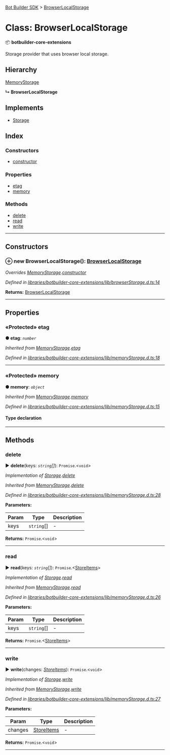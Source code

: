 [Bot Builder SDK](../README.md) > [BrowserLocalStorage](../classes/botbuilder.browserlocalstorage.md)



# Class: BrowserLocalStorage


:package: **botbuilder-core-extensions**

Storage provider that uses browser local storage.

## Hierarchy


 [MemoryStorage](botbuilder.memorystorage.md)

**↳ BrowserLocalStorage**







## Implements

* [Storage](../interfaces/botbuilder.storage.md)

## Index

### Constructors

* [constructor](botbuilder.browserlocalstorage.md#constructor)


### Properties

* [etag](botbuilder.browserlocalstorage.md#etag)
* [memory](botbuilder.browserlocalstorage.md#memory)


### Methods

* [delete](botbuilder.browserlocalstorage.md#delete)
* [read](botbuilder.browserlocalstorage.md#read)
* [write](botbuilder.browserlocalstorage.md#write)



---
## Constructors
<a id="constructor"></a>


### ⊕ **new BrowserLocalStorage**(): [BrowserLocalStorage](botbuilder.browserlocalstorage.md)


*Overrides [MemoryStorage](botbuilder.memorystorage.md).[constructor](botbuilder.memorystorage.md#constructor)*

*Defined in [libraries/botbuilder-core-extensions/lib/browserStorage.d.ts:14](https://github.com/Microsoft/botbuilder-js/blob/ce808e0/libraries/botbuilder-core-extensions/lib/browserStorage.d.ts#L14)*





**Returns:** [BrowserLocalStorage](botbuilder.browserlocalstorage.md)

---


## Properties
<a id="etag"></a>

### «Protected» etag

**●  etag**:  *`number`* 

*Inherited from [MemoryStorage](botbuilder.memorystorage.md).[etag](botbuilder.memorystorage.md#etag)*

*Defined in [libraries/botbuilder-core-extensions/lib/memoryStorage.d.ts:18](https://github.com/Microsoft/botbuilder-js/blob/ce808e0/libraries/botbuilder-core-extensions/lib/memoryStorage.d.ts#L18)*





___

<a id="memory"></a>

### «Protected» memory

**●  memory**:  *`object`* 

*Inherited from [MemoryStorage](botbuilder.memorystorage.md).[memory](botbuilder.memorystorage.md#memory)*

*Defined in [libraries/botbuilder-core-extensions/lib/memoryStorage.d.ts:15](https://github.com/Microsoft/botbuilder-js/blob/ce808e0/libraries/botbuilder-core-extensions/lib/memoryStorage.d.ts#L15)*


#### Type declaration


[k: `string`]: `string`






___


## Methods
<a id="delete"></a>

###  delete

► **delete**(keys: *`string`[]*): `Promise`.<`void`>



*Implementation of [Storage](../interfaces/botbuilder.storage.md).[delete](../interfaces/botbuilder.storage.md#delete)*

*Inherited from [MemoryStorage](botbuilder.memorystorage.md).[delete](botbuilder.memorystorage.md#delete)*

*Defined in [libraries/botbuilder-core-extensions/lib/memoryStorage.d.ts:28](https://github.com/Microsoft/botbuilder-js/blob/ce808e0/libraries/botbuilder-core-extensions/lib/memoryStorage.d.ts#L28)*



**Parameters:**

| Param | Type | Description |
| ------ | ------ | ------ |
| keys | `string`[]   |  - |





**Returns:** `Promise`.<`void`>





___

<a id="read"></a>

###  read

► **read**(keys: *`string`[]*): `Promise`.<[StoreItems](../interfaces/botbuilder.storeitems.md)>



*Implementation of [Storage](../interfaces/botbuilder.storage.md).[read](../interfaces/botbuilder.storage.md#read)*

*Inherited from [MemoryStorage](botbuilder.memorystorage.md).[read](botbuilder.memorystorage.md#read)*

*Defined in [libraries/botbuilder-core-extensions/lib/memoryStorage.d.ts:26](https://github.com/Microsoft/botbuilder-js/blob/ce808e0/libraries/botbuilder-core-extensions/lib/memoryStorage.d.ts#L26)*



**Parameters:**

| Param | Type | Description |
| ------ | ------ | ------ |
| keys | `string`[]   |  - |





**Returns:** `Promise`.<[StoreItems](../interfaces/botbuilder.storeitems.md)>





___

<a id="write"></a>

###  write

► **write**(changes: *[StoreItems](../interfaces/botbuilder.storeitems.md)*): `Promise`.<`void`>



*Implementation of [Storage](../interfaces/botbuilder.storage.md).[write](../interfaces/botbuilder.storage.md#write)*

*Inherited from [MemoryStorage](botbuilder.memorystorage.md).[write](botbuilder.memorystorage.md#write)*

*Defined in [libraries/botbuilder-core-extensions/lib/memoryStorage.d.ts:27](https://github.com/Microsoft/botbuilder-js/blob/ce808e0/libraries/botbuilder-core-extensions/lib/memoryStorage.d.ts#L27)*



**Parameters:**

| Param | Type | Description |
| ------ | ------ | ------ |
| changes | [StoreItems](../interfaces/botbuilder.storeitems.md)   |  - |





**Returns:** `Promise`.<`void`>





___


